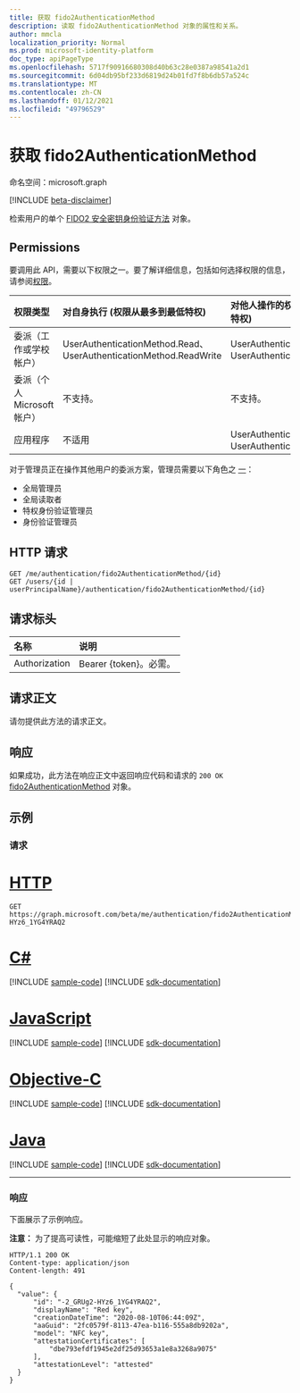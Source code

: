 ```yaml
---
title: 获取 fido2AuthenticationMethod
description: 读取 fido2AuthenticationMethod 对象的属性和关系。
author: mmcla
localization_priority: Normal
ms.prod: microsoft-identity-platform
doc_type: apiPageType
ms.openlocfilehash: 5717f90916680308d40b63c28e0387a98541a2d1
ms.sourcegitcommit: 6d04db95bf233d6819d24b01fd7f8b6db57a524c
ms.translationtype: MT
ms.contentlocale: zh-CN
ms.lasthandoff: 01/12/2021
ms.locfileid: "49796529"
---
```

# <a name="get-fido2authenticationmethod"></a>获取 fido2AuthenticationMethod
命名空间：microsoft.graph

[!INCLUDE [beta-disclaimer](../../includes/beta-disclaimer.md)]

检索用户的单个 [FIDO2 安全密钥身份验证方法](../resources/fido2authenticationmethod.md) 对象。

## <a name="permissions"></a>Permissions
要调用此 API，需要以下权限之一。要了解详细信息，包括如何选择权限的信息，请参阅[权限](/graph/permissions-reference)。

|权限类型|对自身执行 (权限从最多到最低特权) |对他人操作的权限 (权限从最低特权到最多特权) |
|:---|:---|:--|
| 委派（工作或学校帐户）     | UserAuthenticationMethod.Read、UserAuthenticationMethod.ReadWrite | UserAuthenticationMethod.Read.All、UserAuthenticationMethod.ReadWrite.All |
| 委派（个人 Microsoft 帐户） | 不支持。 | 不支持。 |
| 应用程序                            | 不适用 | UserAuthenticationMethod.Read.All、UserAuthenticationMethod.ReadWrite.All |

对于管理员正在操作其他用户的委派方案，管理员需要以下角色之 [一](/azure/active-directory/users-groups-roles/directory-assign-admin-roles#available-roles)：

* 全局管理员
* 全局读取者
* 特权身份验证管理员
* 身份验证管理员

## <a name="http-request"></a>HTTP 请求

<!-- {
  "blockType": "ignored"
}
-->
``` http
GET /me/authentication/fido2AuthenticationMethod/{id}
GET /users/{id | userPrincipalName}/authentication/fido2AuthenticationMethod/{id}
```

## <a name="request-headers"></a>请求标头
|名称|说明|
|:---|:---|
|Authorization|Bearer {token}。必需。|

## <a name="request-body"></a>请求正文
请勿提供此方法的请求正文。

## <a name="response"></a>响应

如果成功，此方法在响应正文中返回响应代码和请求的 `200 OK` [fido2AuthenticationMethod](../resources/fido2authenticationmethod.md) 对象。

## <a name="examples"></a>示例

### <a name="request"></a>请求

# <a name="http"></a>[HTTP](#tab/http)
<!-- {
  "blockType": "request",
  "name": "get_fido2authenticationmethod"
}
-->
``` http
GET https://graph.microsoft.com/beta/me/authentication/fido2AuthenticationMethod/-2_GRUg2-HYz6_1YG4YRAQ2
```
# <a name="c"></a>[C#](#tab/csharp)
[!INCLUDE [sample-code](../includes/snippets/csharp/get-fido2authenticationmethod-csharp-snippets.md)]
[!INCLUDE [sdk-documentation](../includes/snippets/snippets-sdk-documentation-link.md)]

# <a name="javascript"></a>[JavaScript](#tab/javascript)
[!INCLUDE [sample-code](../includes/snippets/javascript/get-fido2authenticationmethod-javascript-snippets.md)]
[!INCLUDE [sdk-documentation](../includes/snippets/snippets-sdk-documentation-link.md)]

# <a name="objective-c"></a>[Objective-C](#tab/objc)
[!INCLUDE [sample-code](../includes/snippets/objc/get-fido2authenticationmethod-objc-snippets.md)]
[!INCLUDE [sdk-documentation](../includes/snippets/snippets-sdk-documentation-link.md)]

# <a name="java"></a>[Java](#tab/java)
[!INCLUDE [sample-code](../includes/snippets/java/get-fido2authenticationmethod-java-snippets.md)]
[!INCLUDE [sdk-documentation](../includes/snippets/snippets-sdk-documentation-link.md)]

---



### <a name="response"></a>响应
下面展示了示例响应。

**注意：** 为了提高可读性，可能缩短了此处显示的响应对象。
<!-- {
  "blockType": "response",
  "truncated": true,
  "@odata.type": "microsoft.graph.fido2AuthenticationMethod"
}
-->
``` http
HTTP/1.1 200 OK
Content-type: application/json
Content-length: 491

{
  "value": {
      "id": "-2_GRUg2-HYz6_1YG4YRAQ2",
      "displayName": "Red key",
      "creationDateTime": "2020-08-10T06:44:09Z",
      "aaGuid": "2fc0579f-8113-47ea-b116-555a8db9202a",
      "model": "NFC key",
      "attestationCertificates": [
          "dbe793efdf1945e2df25d93653a1e8a3268a9075"
      ],
      "attestationLevel": "attested"
  }
}
```

